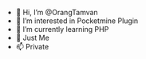 - 👋 Hi, I’m @OrangTamvan
- 👀 I’m interested in Pocketmine Plugin
- 🌱 I’m currently learning PHP
- 💞️ Just Me
- 📫 Private

<!---
OrangTamvan/OrangTamvan is a ✨ special ✨ repository because its `README.md` (this file) appears on your GitHub profile.
You can click the Preview link to take a look at your changes.
--->
